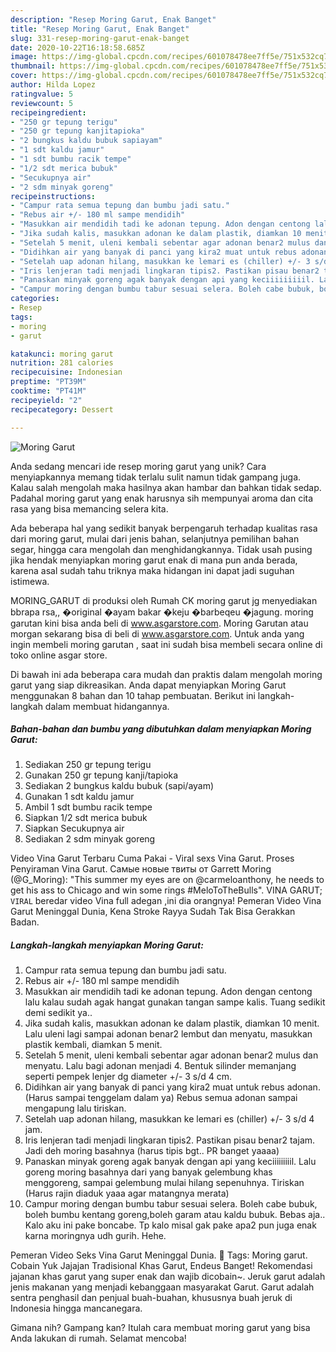 ```yaml
---
description: "Resep Moring Garut, Enak Banget"
title: "Resep Moring Garut, Enak Banget"
slug: 331-resep-moring-garut-enak-banget
date: 2020-10-22T16:18:58.685Z
image: https://img-global.cpcdn.com/recipes/601078478ee7ff5e/751x532cq70/moring-garut-foto-resep-utama.jpg
thumbnail: https://img-global.cpcdn.com/recipes/601078478ee7ff5e/751x532cq70/moring-garut-foto-resep-utama.jpg
cover: https://img-global.cpcdn.com/recipes/601078478ee7ff5e/751x532cq70/moring-garut-foto-resep-utama.jpg
author: Hilda Lopez
ratingvalue: 5
reviewcount: 5
recipeingredient:
- "250 gr tepung terigu"
- "250 gr tepung kanjitapioka"
- "2 bungkus kaldu bubuk sapiayam"
- "1 sdt kaldu jamur"
- "1 sdt bumbu racik tempe"
- "1/2 sdt merica bubuk"
- "Secukupnya air"
- "2 sdm minyak goreng"
recipeinstructions:
- "Campur rata semua tepung dan bumbu jadi satu."
- "Rebus air +/- 180 ml sampe mendidih"
- "Masukkan air mendidih tadi ke adonan tepung. Adon dengan centong lalu kalau sudah agak hangat gunakan tangan sampe kalis. Tuang sedikit demi sedikit ya.."
- "Jika sudah kalis, masukkan adonan ke dalam plastik, diamkan 10 menit. Lalu uleni lagi sampai adonan benar2 lembut dan menyatu, masukkan plastik kembali, diamkan 5 menit."
- "Setelah 5 menit, uleni kembali sebentar agar adonan benar2 mulus dan menyatu. Lalu bagi adonan menjadi 4. Bentuk silinder memanjang seperti pempek lenjer dg diameter +/- 3 s/d 4 cm."
- "Didihkan air yang banyak di panci yang kira2 muat untuk rebus adonan. (Harus sampai tenggelam dalam ya) Rebus semua adonan sampai mengapung lalu tiriskan."
- "Setelah uap adonan hilang, masukkan ke lemari es (chiller) +/- 3 s/d 4 jam."
- "Iris lenjeran tadi menjadi lingkaran tipis2. Pastikan pisau benar2 tajam. Jadi deh moring basahnya (harus tipis bgt.. PR banget yaaaa)"
- "Panaskan minyak goreng agak banyak dengan api yang keciiiiiiiiil. Lalu goreng moring basahnya dari yang banyak gelembung khas menggoreng, sampai gelembung mulai hilang sepenuhnya. Tiriskan (Harus rajin diaduk yaaa agar matangnya merata)"
- "Campur moring dengan bumbu tabur sesuai selera. Boleh cabe bubuk, boleh bumbu kentang goreng,boleh garam atau kaldu bubuk. Bebas aja.. Kalo aku ini pake boncabe. Tp kalo misal gak pake apa2 pun juga enak karna moringnya udh gurih. Hehe."
categories:
- Resep
tags:
- moring
- garut

katakunci: moring garut 
nutrition: 281 calories
recipecuisine: Indonesian
preptime: "PT39M"
cooktime: "PT41M"
recipeyield: "2"
recipecategory: Dessert

---
```



![Moring Garut](https://img-global.cpcdn.com/recipes/601078478ee7ff5e/751x532cq70/moring-garut-foto-resep-utama.jpg)

Anda sedang mencari ide resep moring garut yang unik? Cara menyiapkannya memang tidak terlalu sulit namun tidak gampang juga. Kalau salah mengolah maka hasilnya akan hambar dan bahkan tidak sedap. Padahal moring garut yang enak harusnya sih mempunyai aroma dan cita rasa yang bisa memancing selera kita.

Ada beberapa hal yang sedikit banyak berpengaruh terhadap kualitas rasa dari moring garut, mulai dari jenis bahan, selanjutnya pemilihan bahan segar, hingga cara mengolah dan menghidangkannya. Tidak usah pusing jika hendak menyiapkan moring garut enak di mana pun anda berada, karena asal sudah tahu triknya maka hidangan ini dapat jadi suguhan istimewa.

MORING_GARUT di produksi oleh Rumah CK moring garut jg menyediakan bbrapa rsa,, �original �ayam bakar �keju �barbeqeu �jagung. moring garutan kini bisa anda beli di www.asgarstore.com. Moring Garutan atau morgan sekarang bisa di beli di www.asgarstore.com. Untuk anda yang ingin membeli moring garutan , saat ini sudah bisa membeli secara online di toko online asgar store.


Di bawah ini ada beberapa cara mudah dan praktis dalam mengolah moring garut yang siap dikreasikan. Anda dapat menyiapkan Moring Garut menggunakan 8 bahan dan 10 tahap pembuatan. Berikut ini langkah-langkah dalam membuat hidangannya.

<!--inarticleads1-->

##### Bahan-bahan dan bumbu yang dibutuhkan dalam menyiapkan Moring Garut:

1. Sediakan 250 gr tepung terigu
1. Gunakan 250 gr tepung kanji/tapioka
1. Sediakan 2 bungkus kaldu bubuk (sapi/ayam)
1. Gunakan 1 sdt kaldu jamur
1. Ambil 1 sdt bumbu racik tempe
1. Siapkan 1/2 sdt merica bubuk
1. Siapkan Secukupnya air
1. Sediakan 2 sdm minyak goreng


Video Vina Garut Terbaru Cuma Pakai - Viral sexs Vina Garut. Proses Penyiraman Vina Garut. Самые новые твиты от Garrett Moring (@G_Moring): &#34;This summer my eyes are on @carmeloanthony, he needs to get his ass to Chicago and win some rings #MeloToTheBulls&#34;. VINA GARUT; `VIRAL` beredar video Vina full adegan ,ini dia orangnya! Pemeran Video Vina Garut Meninggal Dunia, Kena Stroke Rayya Sudah Tak Bisa Gerakkan Badan. 

<!--inarticleads2-->

##### Langkah-langkah menyiapkan Moring Garut:

1. Campur rata semua tepung dan bumbu jadi satu.
1. Rebus air +/- 180 ml sampe mendidih
1. Masukkan air mendidih tadi ke adonan tepung. Adon dengan centong lalu kalau sudah agak hangat gunakan tangan sampe kalis. Tuang sedikit demi sedikit ya..
1. Jika sudah kalis, masukkan adonan ke dalam plastik, diamkan 10 menit. Lalu uleni lagi sampai adonan benar2 lembut dan menyatu, masukkan plastik kembali, diamkan 5 menit.
1. Setelah 5 menit, uleni kembali sebentar agar adonan benar2 mulus dan menyatu. Lalu bagi adonan menjadi 4. Bentuk silinder memanjang seperti pempek lenjer dg diameter +/- 3 s/d 4 cm.
1. Didihkan air yang banyak di panci yang kira2 muat untuk rebus adonan. (Harus sampai tenggelam dalam ya) Rebus semua adonan sampai mengapung lalu tiriskan.
1. Setelah uap adonan hilang, masukkan ke lemari es (chiller) +/- 3 s/d 4 jam.
1. Iris lenjeran tadi menjadi lingkaran tipis2. Pastikan pisau benar2 tajam. Jadi deh moring basahnya (harus tipis bgt.. PR banget yaaaa)
1. Panaskan minyak goreng agak banyak dengan api yang keciiiiiiiiil. Lalu goreng moring basahnya dari yang banyak gelembung khas menggoreng, sampai gelembung mulai hilang sepenuhnya. Tiriskan (Harus rajin diaduk yaaa agar matangnya merata)
1. Campur moring dengan bumbu tabur sesuai selera. Boleh cabe bubuk, boleh bumbu kentang goreng,boleh garam atau kaldu bubuk. Bebas aja.. Kalo aku ini pake boncabe. Tp kalo misal gak pake apa2 pun juga enak karna moringnya udh gurih. Hehe.


Pemeran Video Seks Vina Garut Meninggal Dunia.  Tags: Moring garut. Cobain Yuk Jajajan Tradisional Khas Garut, Endeus Banget! Rekomendasi jajanan khas garut yang super enak dan wajib dicobain~. Jeruk garut adalah jenis makanan yang menjadi kebanggaan masyarakat Garut. Garut adalah sentra penghasil dan penjual buah-buahan, khususnya buah jeruk di Indonesia hingga mancanegara. 

Gimana nih? Gampang kan? Itulah cara membuat moring garut yang bisa Anda lakukan di rumah. Selamat mencoba!
